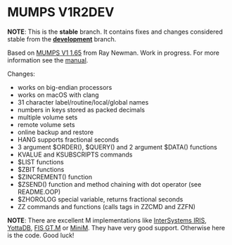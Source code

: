 MUMPS V1R2DEV
=============

**NOTE**: This is the **stable** branch. It contains fixes and changes considered stable from the [**development**](https://github.com/pahihu/mumps/tree/development) branch.

Based on [MUMPS V1 1.65](http://sf.net/projects/mumps) from Ray Newman.
Work in progress. For more information see the [manual](https://github.com/pahihu/mumps/blob/stable/doc/manual.md).

Changes:

  * works on big-endian processors
  * works on macOS with clang
  * 31 character label/routine/local/global names
  * numbers in keys stored as packed decimals
  * multiple volume sets
  * remote volume sets
  * online backup and restore
  * HANG supports fractional seconds
  * 3 argument $ORDER(), $QUERY() and 2 argument $DATA() functions
  * KVALUE and KSUBSCRIPTS commands
  * $LIST functions
  * $ZBIT functions
  * $ZINCREMENT() function
  * $ZSEND() function and method chaining with dot operator (see README.OOP)
  * $ZHOROLOG special variable, returns fractional seconds
  * ZZ commands and functions (calls tags in ZZCMD and ZZFN)

**NOTE**: There are excellent M implementations like [InterSystems IRIS](https://www.intersystems.com/products/intersystems-iris), [YottaDB](https://yottadb.com), [FIS GT.M](https://sourceforge.net/projects/fis-gtm) or [MiniM](http://minimdb.com). They have very good support. Otherwise here is the code. Good luck!
